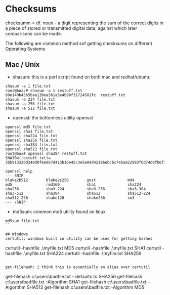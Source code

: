 # Checksums
checksumm = df. noun - a digit representing the sum of the correct digits in a 
piece of stored or transmitted digital data, against which later comparisons
can be made.

The following are common method sof getting checksums on different Operating Systems

## Mac / Unix
- shasum: this is a perl script found on both mac and redhat/ubuntu

```
shasum -a 1 file.txt
root@box:# shasum -a 1 restuff.txt
80e140b4565baa13bea5b1a5e4b9bf31724581fc  restuff.txt
shasum -a 224 file.txt
shasum -a 256 file.txt
shasum -a 512 file.txt
```

- openssl: the bottomless utility openssl

```
openssl md5 file.txt
openssl sha1 file.txt
openssl sha224 file.txt
openssl sha256 file.txt
openssl sha384 file.txt
openssl sha512 file.txt
root@box# openssl sha384 restuff.txt
SHA384(restuff.txt)= 3bb913320d340d0fee067d413b1be45c3e5e84d42196ebcbc7eba822993f6d74d0fb6f7daf0d6dbf9ff58c051e7cbbcc

openssl help
--- SNIP
blake2b512        blake2s256        gost              md4
md5               rmd160            sha1              sha224
sha256            sha3-224          sha3-256          sha3-384
sha3-512          sha384            sha512            sha512-224
sha512-256        shake128          shake256          sm3
--- /SNIP
```

- md5sum: common md5 utility found on linux
```
md5sum file.txt
``

## Windows
certutil: windows built in utility can be used for getting hashes
```
certutil -hashfile .\myfile.txt MD5
certutil -hashfile .\myfile.txt SHA1
certutil -hashfile .\myfile.txt SHA224
certutil -hashfile .\myfile.txt SHA256
```

get-filehash: i think this is essentially an alias over certutil
```
get-filehash c:\users\badfile.txt
    - defaults to SHA256
get-filehash c:\users\badfile.txt -Algorithm SHA1
get-filehash c:\users\badfile.txt -Algorithm SHA512
get-filehash c:\users\badfile.txt -Algorithm MD5
```
